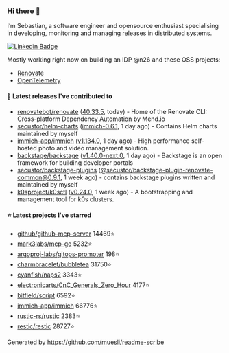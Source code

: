 ### Hi there 👋

I’m Sebastian, a software engineer and opensource enthusiast specialising in developing, monitoring and managing releases in distributed systems.    

[![Linkedin Badge](https://img.shields.io/badge/-LinkedIn-blue?style=flat&logo=Linkedin&logoColor=white&link=https://www.linkedin.com/in/sebastian-poxhofer/)](https://www.linkedin.com/in/sebastian-poxhofer/)

Mostly working right now on building an IDP @n26 and these OSS projects:
- [Renovate](https://github.com/renovatebot/renovate)
- [OpenTelemetry](https://github.com/open-telemetry)



#### 🚀 Latest releases I've contributed to

- [renovatebot/renovate](https://github.com/renovatebot/renovate) ([40.33.5](https://github.com/renovatebot/renovate/releases/tag/40.33.5), today) - Home of the Renovate CLI: Cross-platform Dependency Automation by Mend.io
- [secustor/helm-charts](https://github.com/secustor/helm-charts) ([immich-0.6.1](https://github.com/secustor/helm-charts/releases/tag/immich-0.6.1), 1 day ago) - Contains Helm charts maintained by myself
- [immich-app/immich](https://github.com/immich-app/immich) ([v1.134.0](https://github.com/immich-app/immich/releases/tag/v1.134.0), 1 day ago) - High performance self-hosted photo and video management solution.
- [backstage/backstage](https://github.com/backstage/backstage) ([v1.40.0-next.0](https://github.com/backstage/backstage/releases/tag/v1.40.0-next.0), 1 day ago) - Backstage is an open framework for building developer portals
- [secustor/backstage-plugins](https://github.com/secustor/backstage-plugins) ([@secustor/backstage-plugin-renovate-common@0.9.1](https://github.com/secustor/backstage-plugins/releases/tag/%40secustor/backstage-plugin-renovate-common%400.9.1), 1 week ago) - contains backstage plugins written and maintained by myself
- [k0sproject/k0sctl](https://github.com/k0sproject/k0sctl) ([v0.24.0](https://github.com/k0sproject/k0sctl/releases/tag/v0.24.0), 1 week ago) - A bootstrapping and management tool for k0s clusters.

#### ⭐ Latest projects I've starred

- [github/github-mcp-server](https://github.com/github/github-mcp-server) 14469⭐
- [mark3labs/mcp-go](https://github.com/mark3labs/mcp-go) 5232⭐
- [argoproj-labs/gitops-promoter](https://github.com/argoproj-labs/gitops-promoter) 198⭐
- [charmbracelet/bubbletea](https://github.com/charmbracelet/bubbletea) 31750⭐
- [cyanfish/naps2](https://github.com/cyanfish/naps2) 3343⭐
- [electronicarts/CnC_Generals_Zero_Hour](https://github.com/electronicarts/CnC_Generals_Zero_Hour) 4177⭐
- [bitfield/script](https://github.com/bitfield/script) 6592⭐
- [immich-app/immich](https://github.com/immich-app/immich) 66776⭐
- [rustic-rs/rustic](https://github.com/rustic-rs/rustic) 2383⭐
- [restic/restic](https://github.com/restic/restic) 28727⭐



Generated by https://github.com/muesli/readme-scribe
